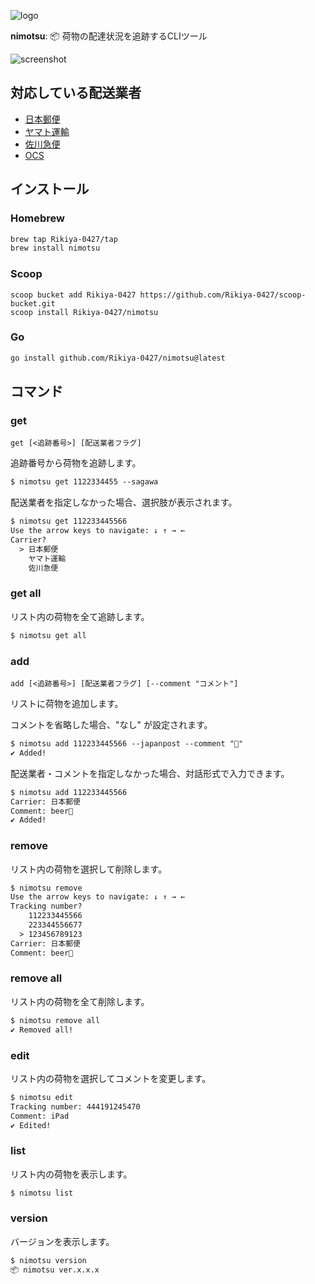 ![logo](https://user-images.githubusercontent.com/44780846/206611013-34fda129-ca23-4118-95b0-0ae57e0d40cd.png)

**nimotsu**: 📦 荷物の配達状況を追跡するCLIツール

![screenshot](https://user-images.githubusercontent.com/44780846/141614236-b7ea80b9-e76f-4514-a0ce-d1fb19e5290a.png)

## 対応している配送業者

- [日本郵便](https://www.post.japanpost.jp/index.html)
- [ヤマト運輸](https://www.kuronekoyamato.co.jp/)
- [佐川急便](https://www.sagawa-exp.co.jp/)
- [OCS](https://www.ocs.co.jp/)

## インストール

### Homebrew

```sh
brew tap Rikiya-0427/tap
brew install nimotsu
```

### Scoop

```
scoop bucket add Rikiya-0427 https://github.com/Rikiya-0427/scoop-bucket.git
scoop install Rikiya-0427/nimotsu
```

### Go

```sh
go install github.com/Rikiya-0427/nimotsu@latest
```

## コマンド

### get

`get [<追跡番号>] [配送業者フラグ]`

追跡番号から荷物を追跡します。

```txt
$ nimotsu get 1122334455 --sagawa
```

配送業者を指定しなかった場合、選択肢が表示されます。

```txt
$ nimotsu get 112233445566
Use the arrow keys to navigate: ↓ ↑ → ←
Carrier?
  > 日本郵便
    ヤマト運輸
    佐川急便
```

### get all

リスト内の荷物を全て追跡します。

```txt
$ nimotsu get all
```

### add

`add [<追跡番号>] [配送業者フラグ] [--comment "コメント"]`

リストに荷物を追加します。

コメントを省略した場合、"なし" が設定されます。

```txt
$ nimotsu add 112233445566 --japanpost --comment "🍺"
✔ Added!
```

配送業者・コメントを指定しなかった場合、対話形式で入力できます。

```txt
$ nimotsu add 112233445566
Carrier: 日本郵便
Comment: beer🍺
✔ Added!
```

### remove

リスト内の荷物を選択して削除します。

```txt
$ nimotsu remove
Use the arrow keys to navigate: ↓ ↑ → ←
Tracking number?
    112233445566
    223344556677
  > 123456789123
Carrier: 日本郵便
Comment: beer🍺
```

### remove all

リスト内の荷物を全て削除します。

```txt
$ nimotsu remove all
✔ Removed all!
```

### edit

リスト内の荷物を選択してコメントを変更します。

```txt
$ nimotsu edit
Tracking number: 444191245470
Comment: iPad
✔ Edited!
```

### list

リスト内の荷物を表示します。

```txt
$ nimotsu list
```

### version

バージョンを表示します。

```txt
$ nimotsu version
📦 nimotsu ver.x.x.x
```
